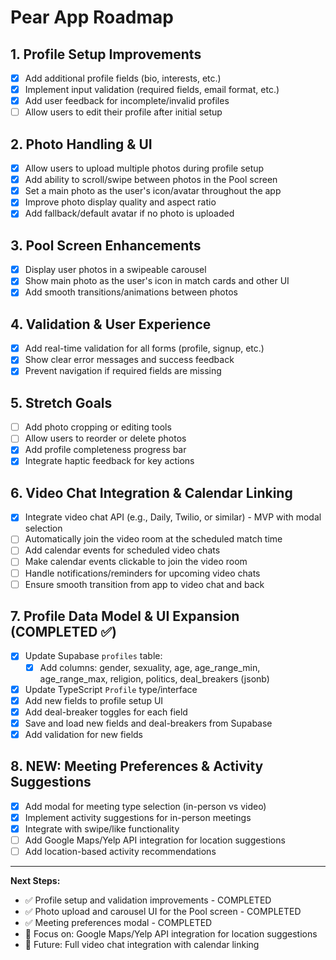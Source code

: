 # Pear App Roadmap

## 1. Profile Setup Improvements
- [x] Add additional profile fields (bio, interests, etc.)
- [x] Implement input validation (required fields, email format, etc.)
- [x] Add user feedback for incomplete/invalid profiles
- [ ] Allow users to edit their profile after initial setup

## 2. Photo Handling & UI
- [x] Allow users to upload multiple photos during profile setup
- [x] Add ability to scroll/swipe between photos in the Pool screen
- [x] Set a main photo as the user's icon/avatar throughout the app
- [x] Improve photo display quality and aspect ratio
- [x] Add fallback/default avatar if no photo is uploaded

## 3. Pool Screen Enhancements
- [x] Display user photos in a swipeable carousel
- [x] Show main photo as the user's icon in match cards and other UI
- [x] Add smooth transitions/animations between photos

## 4. Validation & User Experience
- [x] Add real-time validation for all forms (profile, signup, etc.)
- [x] Show clear error messages and success feedback
- [x] Prevent navigation if required fields are missing

## 5. Stretch Goals
- [ ] Add photo cropping or editing tools
- [ ] Allow users to reorder or delete photos
- [x] Add profile completeness progress bar
- [x] Integrate haptic feedback for key actions

## 6. Video Chat Integration & Calendar Linking
- [x] Integrate video chat API (e.g., Daily, Twilio, or similar) - MVP with modal selection
- [ ] Automatically join the video room at the scheduled match time
- [ ] Add calendar events for scheduled video chats
- [ ] Make calendar events clickable to join the video room
- [ ] Handle notifications/reminders for upcoming video chats
- [ ] Ensure smooth transition from app to video chat and back

## 7. Profile Data Model & UI Expansion (COMPLETED ✅)
- [x] Update Supabase `profiles` table:
    - [x] Add columns: gender, sexuality, age, age_range_min, age_range_max, religion, politics, deal_breakers (jsonb)
- [x] Update TypeScript `Profile` type/interface
- [x] Add new fields to profile setup UI
- [x] Add deal-breaker toggles for each field
- [x] Save and load new fields and deal-breakers from Supabase
- [x] Add validation for new fields

## 8. NEW: Meeting Preferences & Activity Suggestions
- [x] Add modal for meeting type selection (in-person vs video)
- [x] Implement activity suggestions for in-person meetings
- [x] Integrate with swipe/like functionality
- [ ] Add Google Maps/Yelp API integration for location suggestions
- [ ] Add location-based activity recommendations

---

**Next Steps:**
- ✅ Profile setup and validation improvements - COMPLETED
- ✅ Photo upload and carousel UI for the Pool screen - COMPLETED  
- ✅ Meeting preferences modal - COMPLETED
- 🎯 Focus on: Google Maps/Yelp API integration for location suggestions
- 🎯 Future: Full video chat integration with calendar linking 
